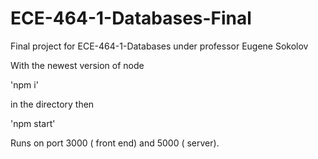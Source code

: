 # ECE-464-1-Databases-Final
Final project for ECE-464-1-Databases under professor Eugene Sokolov

With the newest version of node

'npm i'

in the directory then

'npm start'

Runs on port 3000 ( front end) and 5000 ( server). 